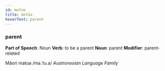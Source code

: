 ```yaml
---
id: motüo
title: motüo
hoverText: parent
---
```


### parent

**Part of Speech**: Noun
**Verb**: to be a parent
**Noun**: parent
**Modifier**: parent-related

Māori matua /ma.ˈtu.a/
*Austronesian Language Family*